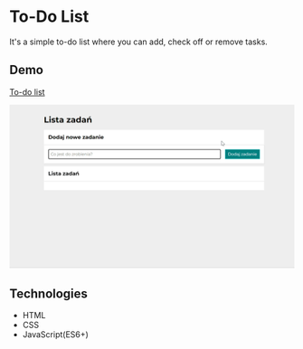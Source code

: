 # To-Do List

It's a simple to-do list where you can add, check off or remove tasks.

## Demo

[To-do list](https://krystiangreblowski.github.io/to-do-list)

![homepage demo](images/demo.gif)

## Technologies
- HTML
- CSS
- JavaScript(ES6+)
